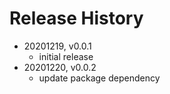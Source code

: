 # Release History

* 20201219, v0.0.1
	* initial release
* 20201220, v0.0.2
	* update package dependency
